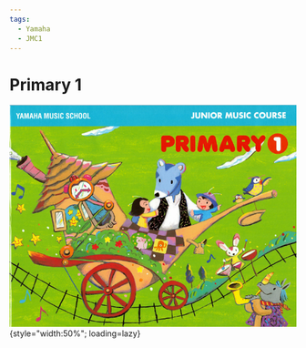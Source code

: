 ```yaml
---
tags:
  - Yamaha
  - JMC1
---
```


# Primary 1

![](../assets/primary1.png){style="width:50%"; loading=lazy}
